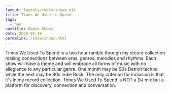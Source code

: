 ```yaml
---
layout: layouts/radio-shows.njk
title: Times We Used to Spend
tags:
  - nav
navtitle: Radio Shows
date: 2020-05-18
permalink: /show/index.html
---
```


Times We Used To Spend is a two hour ramble through my record collection making connections between eras, genres, melodies and rhythms. Each show will have a theme and will embrace all forms of music with no allegiance to any particular genre. One month may be 90s Detroit techno while the next may be 80s Indie Rock. The only criterion for inclusion is that it's in my record collection. Times We Used To Spend is NOT a DJ mix but a platform for discovery, connection and conversation.